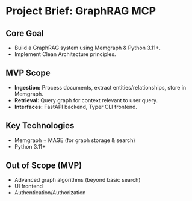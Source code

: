 # Project Brief: GraphRAG MCP

## Core Goal
- Build a GraphRAG system using Memgraph & Python 3.11+.
- Implement Clean Architecture principles.

## MVP Scope
- **Ingestion:** Process documents, extract entities/relationships, store in Memgraph.
- **Retrieval:** Query graph for context relevant to user query.
- **Interfaces:** FastAPI backend, Typer CLI frontend.

## Key Technologies
- Memgraph + MAGE (for graph storage & search)
- Python 3.11+

## Out of Scope (MVP)
- Advanced graph algorithms (beyond basic search)
- UI frontend
- Authentication/Authorization 